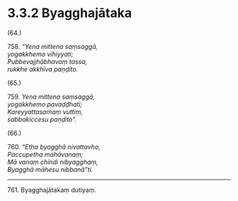 # 3.3.2 Byagghajātaka

(64.)

758\. _“Yena mittena saṃsaggā,_  
_yogakkhemo vihiyyati;_  
_Pubbevajjhābhavaṃ tassa,_  
_rukkhe akkhīva paṇḍito._  

(65.)

759\. _Yena mittena saṃsaggā,_  
_yogakkhemo pavaḍḍhati;_  
_Kareyyattasamaṃ vuttiṃ,_  
_sabbakiccesu paṇḍito”._  

(66.)

760\. _“Etha byagghā nivattavho,_  
_Paccupetha mahāvanaṃ;_  
_Mā vanaṃ chindi nibyagghaṃ,_  
_Byagghā māhesu nibbanā”ti._  

---

761\. Byagghajātakaṃ dutiyaṃ.
